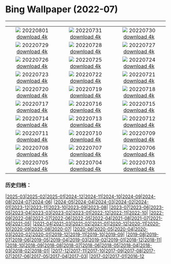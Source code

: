 # Bing Wallpaper (2022-07)
**************
| | | |
| :----: | :----: | :----: |
| ![](https://www.bing.com/th?id=OHR.Malo_FR-FR8904718960_1920x1080.jpg) 20220801 [download 4k](https://www.bing.com/th?id=OHR.Malo_FR-FR8904718960_UHD.jpg) | ![](https://www.bing.com/th?id=OHR.NoctilucentClouds_FR-FR8706012918_1920x1080.jpg) 20220731 [download 4k](https://www.bing.com/th?id=OHR.NoctilucentClouds_FR-FR8706012918_UHD.jpg) | ![](https://www.bing.com/th?id=OHR.FiordlandRainforest_FR-FR8457095937_1920x1080.jpg) 20220730 [download 4k](https://www.bing.com/th?id=OHR.FiordlandRainforest_FR-FR8457095937_UHD.jpg) |
| ![](https://www.bing.com/th?id=OHR.FourTigresses_FR-FR1714859277_1920x1080.jpg) 20220729 [download 4k](https://www.bing.com/th?id=OHR.FourTigresses_FR-FR1714859277_UHD.jpg) | ![](https://www.bing.com/th?id=OHR.LongsPeak_FR-FR6011302355_1920x1080.jpg) 20220728 [download 4k](https://www.bing.com/th?id=OHR.LongsPeak_FR-FR6011302355_UHD.jpg) | ![](https://www.bing.com/th?id=OHR.NabateanTomb_FR-FR5825302383_1920x1080.jpg) 20220727 [download 4k](https://www.bing.com/th?id=OHR.NabateanTomb_FR-FR5825302383_UHD.jpg) |
| ![](https://www.bing.com/th?id=OHR.MangroveDay_FR-FR5496299343_1920x1080.jpg) 20220726 [download 4k](https://www.bing.com/th?id=OHR.MangroveDay_FR-FR5496299343_UHD.jpg) | ![](https://www.bing.com/th?id=OHR.MGRBrighton_FR-FR4940041141_1920x1080.jpg) 20220725 [download 4k](https://www.bing.com/th?id=OHR.MGRBrighton_FR-FR4940041141_UHD.jpg) | ![](https://www.bing.com/th?id=OHR.AmeliaEarhart_FR-FR4184656369_1920x1080.jpg) 20220724 [download 4k](https://www.bing.com/th?id=OHR.AmeliaEarhart_FR-FR4184656369_UHD.jpg) |
| ![](https://www.bing.com/th?id=OHR.SailAway_FR-FR3636501249_1920x1080.jpg) 20220723 [download 4k](https://www.bing.com/th?id=OHR.SailAway_FR-FR3636501249_UHD.jpg) | ![](https://www.bing.com/th?id=OHR.SGIMontenegro_FR-FR3392947908_1920x1080.jpg) 20220722 [download 4k](https://www.bing.com/th?id=OHR.SGIMontenegro_FR-FR3392947908_UHD.jpg) | ![](https://www.bing.com/th?id=OHR.AbbeyGardens_FR-FR3048585399_1920x1080.jpg) 20220721 [download 4k](https://www.bing.com/th?id=OHR.AbbeyGardens_FR-FR3048585399_UHD.jpg) |
| ![](https://www.bing.com/th?id=OHR.MoonPhases_FR-FR2824957504_1920x1080.jpg) 20220720 [download 4k](https://www.bing.com/th?id=OHR.MoonPhases_FR-FR2824957504_UHD.jpg) | ![](https://www.bing.com/th?id=OHR.StPaul_FR-FR2354587881_1920x1080.jpg) 20220719 [download 4k](https://www.bing.com/th?id=OHR.StPaul_FR-FR2354587881_UHD.jpg) | ![](https://www.bing.com/th?id=OHR.OmijimaIsland_FR-FR2031215669_1920x1080.jpg) 20220718 [download 4k](https://www.bing.com/th?id=OHR.OmijimaIsland_FR-FR2031215669_UHD.jpg) |
| ![](https://www.bing.com/th?id=OHR.CoyoteButtes_FR-FR1848007907_1920x1080.jpg) 20220717 [download 4k](https://www.bing.com/th?id=OHR.CoyoteButtes_FR-FR1848007907_UHD.jpg) | ![](https://www.bing.com/th?id=OHR.AmericanGoldfinch_FR-FR1636751984_1920x1080.jpg) 20220716 [download 4k](https://www.bing.com/th?id=OHR.AmericanGoldfinch_FR-FR1636751984_UHD.jpg) | ![](https://www.bing.com/th?id=OHR.Arrone_FR-FR1468008337_1920x1080.jpg) 20220715 [download 4k](https://www.bing.com/th?id=OHR.Arrone_FR-FR1468008337_UHD.jpg) |
| ![](https://www.bing.com/th?id=OHR.ByeByeMonarchy_FR-FR9849572801_1920x1080.jpg) 20220714 [download 4k](https://www.bing.com/th?id=OHR.ByeByeMonarchy_FR-FR9849572801_UHD.jpg) | ![](https://www.bing.com/th?id=OHR.BasaltGiants_FR-FR4350435529_1920x1080.jpg) 20220713 [download 4k](https://www.bing.com/th?id=OHR.BasaltGiants_FR-FR4350435529_UHD.jpg) | ![](https://www.bing.com/th?id=OHR.SpiralHill_FR-FR4074154737_1920x1080.jpg) 20220712 [download 4k](https://www.bing.com/th?id=OHR.SpiralHill_FR-FR4074154737_UHD.jpg) |
| ![](https://www.bing.com/th?id=OHR.BarcelonaPop_FR-FR3835377255_1920x1080.jpg) 20220711 [download 4k](https://www.bing.com/th?id=OHR.BarcelonaPop_FR-FR3835377255_UHD.jpg) | ![](https://www.bing.com/th?id=OHR.OludenizTurkey_FR-FR3449178322_1920x1080.jpg) 20220710 [download 4k](https://www.bing.com/th?id=OHR.OludenizTurkey_FR-FR3449178322_UHD.jpg) | ![](https://www.bing.com/th?id=OHR.DolomitesMW_FR-FR3124362500_1920x1080.jpg) 20220709 [download 4k](https://www.bing.com/th?id=OHR.DolomitesMW_FR-FR3124362500_UHD.jpg) |
| ![](https://www.bing.com/th?id=OHR.PreveliGorge_FR-FR1736023158_1920x1080.jpg) 20220708 [download 4k](https://www.bing.com/th?id=OHR.PreveliGorge_FR-FR1736023158_UHD.jpg) | ![](https://www.bing.com/th?id=OHR.HecetaHead_FR-FR1420463940_1920x1080.jpg) 20220707 [download 4k](https://www.bing.com/th?id=OHR.HecetaHead_FR-FR1420463940_UHD.jpg) | ![](https://www.bing.com/th?id=OHR.KissingPuffins_FR-FR0969841182_1920x1080.jpg) 20220706 [download 4k](https://www.bing.com/th?id=OHR.KissingPuffins_FR-FR0969841182_UHD.jpg) |
| ![](https://www.bing.com/th?id=OHR.BacResults_FR-FR9657922695_1920x1080.jpg) 20220705 [download 4k](https://www.bing.com/th?id=OHR.BacResults_FR-FR9657922695_UHD.jpg) | ![](https://www.bing.com/th?id=OHR.SharavatiBridge_FR-FR8627925896_1920x1080.jpg) 20220704 [download 4k](https://www.bing.com/th?id=OHR.SharavatiBridge_FR-FR8627925896_UHD.jpg) | ![](https://www.bing.com/th?id=OHR.SummerDogs_FR-FR6348684869_1920x1080.jpg) 20220703 [download 4k](https://www.bing.com/th?id=OHR.SummerDogs_FR-FR6348684869_UHD.jpg) |

### 历史归档：

|[2025-03](/../2025-03/2025-03.md)|[2025-02](/../2025-02/2025-02.md)|[2025-01](/../2025-01/2025-01.md)|[2024-12](/../2024-12/2024-12.md)|[2024-11](/../2024-11/2024-11.md)|[2024-10](/../2024-10/2024-10.md)|[2024-09](/../2024-09/2024-09.md)|[2024-08](/../2024-08/2024-08.md)|[2024-07](/../2024-07/2024-07.md)|[2024-06](/../2024-06/2024-06.md)|
|[2024-05](/../2024-05/2024-05.md)|[2024-04](/../2024-04/2024-04.md)|[2024-03](/../2024-03/2024-03.md)|[2024-02](/../2024-02/2024-02.md)|[2024-01](/../2024-01/2024-01.md)|[2023-12](/../2023-12/2023-12.md)|[2023-11](/../2023-11/2023-11.md)|[2023-10](/../2023-10/2023-10.md)|[2023-09](/../2023-09/2023-09.md)|[2023-08](/../2023-08/2023-08.md)|
|[2023-07](/../2023-07/2023-07.md)|[2023-06](/../2023-06/2023-06.md)|[2023-05](/../2023-05/2023-05.md)|[2023-04](/../2023-04/2023-04.md)|[2023-03](/../2023-03/2023-03.md)|[2023-02](/../2023-02/2023-02.md)|[2023-01](/../2023-01/2023-01.md)|[2022-12](/../2022-12/2022-12.md)|[2022-11](/../2022-11/2022-11.md)|[2022-10](/../2022-10/2022-10.md)|
|[2022-09](/../2022-09/2022-09.md)|[2022-08](/../2022-08/2022-08.md)|[2022-07](/2022-07.md)|[2022-06](/../2022-06/2022-06.md)|[2022-05](/../2022-05/2022-05.md)|[2022-04](/../2022-04/2022-04.md)|[2021-08](/../2021-08/2021-08.md)|[2021-07](/../2021-07/2021-07.md)|[2021-06](/../2021-06/2021-06.md)|[2021-05](/../2021-05/2021-05.md)|
|[2021-04](/../2021-04/2021-04.md)|[2021-03](/../2021-03/2021-03.md)|[2021-02](/../2021-02/2021-02.md)|[2021-01](/../2021-01/2021-01.md)|[2020-12](/../2020-12/2020-12.md)|[2020-11](/../2020-11/2020-11.md)|[2020-10](/../2020-10/2020-10.md)|[2020-09](/../2020-09/2020-09.md)|[2020-08](/../2020-08/2020-08.md)|[2020-07](/../2020-07/2020-07.md)|
|[2020-06](/../2020-06/2020-06.md)|[2020-05](/../2020-05/2020-05.md)|[2020-04](/../2020-04/2020-04.md)|[2020-03](/../2020-03/2020-03.md)|[2020-02](/../2020-02/2020-02.md)|[2020-01](/../2020-01/2020-01.md)|[2019-12](/../2019-12/2019-12.md)|[2019-11](/../2019-11/2019-11.md)|[2019-10](/../2019-10/2019-10.md)|[2019-09](/../2019-09/2019-09.md)|
|[2019-08](/../2019-08/2019-08.md)|[2019-07](/../2019-07/2019-07.md)|[2019-06](/../2019-06/2019-06.md)|[2019-05](/../2019-05/2019-05.md)|[2019-04](/../2019-04/2019-04.md)|[2019-03](/../2019-03/2019-03.md)|[2019-02](/../2019-02/2019-02.md)|[2019-01](/../2019-01/2019-01.md)|[2018-12](/../2018-12/2018-12.md)|[2018-11](/../2018-11/2018-11.md)|
|[2018-10](/../2018-10/2018-10.md)|[2018-09](/../2018-09/2018-09.md)|[2018-08](/../2018-08/2018-08.md)|[2018-07](/../2018-07/2018-07.md)|[2018-06](/../2018-06/2018-06.md)|[2018-05](/../2018-05/2018-05.md)|[2018-04](/../2018-04/2018-04.md)|[2018-03](/../2018-03/2018-03.md)|[2018-02](/../2018-02/2018-02.md)|[2018-01](/../2018-01/2018-01.md)|
|[2017-12](/../2017-12/2017-12.md)|[2017-11](/../2017-11/2017-11.md)|[2017-10](/../2017-10/2017-10.md)|[2017-09](/../2017-09/2017-09.md)|[2017-08](/../2017-08/2017-08.md)|[2017-07](/../2017-07/2017-07.md)|[2017-06](/../2017-06/2017-06.md)|[2017-05](/../2017-05/2017-05.md)|[2017-04](/../2017-04/2017-04.md)|[2017-03](/../2017-03/2017-03.md)|
|[2017-02](/../2017-02/2017-02.md)|[2017-01](/../2017-01/2017-01.md)|[2016-12](/../2016-12/2016-12.md)